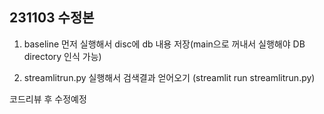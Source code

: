 ## 231103 수정본

1. baseline 먼저 실행해서 disc에 db 내용 저장(main으로 꺼내서 실행해야 DB directory 인식 가능)

2. streamlitrun.py 실행해서 검색결과 얻어오기 (streamlit run streamlitrun.py)

코드리뷰 후 수정예정

